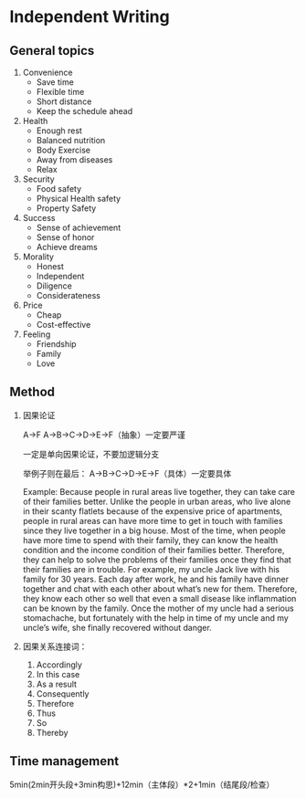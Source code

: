# Independent Writing
## General topics
1. Convenience
   - Save time
   - Flexible time
   - Short distance
   - Keep the schedule ahead
2. Health
   - Enough rest
   - Balanced nutrition
   - Body Exercise
   - Away from diseases
   - Relax
3. Security
   - Food safety
   - Physical Health safety
   - Property Safety
4. Success
   - Sense of achievement
   - Sense of honor
   - Achieve dreams
5. Morality
   - Honest
   - Independent
   - Diligence
   - Considerateness
6. Price
   - Cheap
   - Cost-effective
7. Feeling
   - Friendship
   - Family
   - Love

## Method

1.	因果论证

    A->F
    A->B->C->D->E->F（抽象）一定要严谨

    一定是单向因果论证，不要加逻辑分支

    举例子则在最后：
    A->B->C->D->E->F（具体）一定要具体

    Example:
    Because people in rural areas live together, they can take care of their families better. Unlike the people in urban areas, who live alone in their scanty flatlets because of the expensive price of apartments, people in rural areas can have more time to get in touch with families since they live together in a big house. Most of the time, when people have more time to spend with their family, they can know the health condition and the income condition of their families better. Therefore, they can help to solve the problems of their families once they find that their families are in trouble. For example, my uncle Jack live with his family for 30 years. Each day after work, he and his family have dinner together and chat with each other about what’s new for them. Therefore, they know each other so well that even a small disease like inflammation can be known by the family. Once the mother of my uncle had a serious stomachache, but fortunately with the help in time of my uncle and my uncle’s wife, she finally recovered without danger. 
    
2. 因果关系连接词：
    1.	Accordingly
    2.	In this case
    3.	As a result
    4.	Consequently
    5.	Therefore
    6.	Thus
    7.	So
    8.	Thereby

## Time management

5min(2min开头段+3min构思)+12min（主体段）*2+1min（结尾段/检查）



